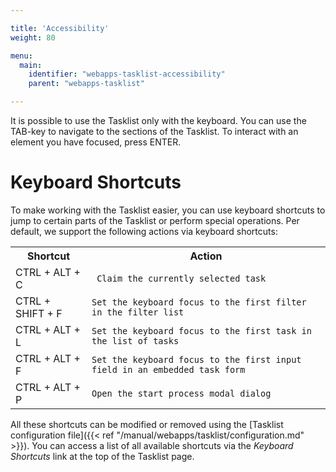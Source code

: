 ```yaml
---

title: 'Accessibility'
weight: 80

menu:
  main:
    identifier: "webapps-tasklist-accessibility"
    parent: "webapps-tasklist"

---
```


It is possible to use the Tasklist only with the keyboard. You can use the TAB-key to navigate to the sections of the Tasklist. To interact with an element you have focused, press ENTER.


# Keyboard Shortcuts

To make working with the Tasklist easier, you can use keyboard shortcuts to jump to certain parts of the Tasklist or perform special operations. Per default, we support the following actions via keyboard shortcuts:

<table class="table table-striped">
  <tr>
    <th>Shortcut</th>
    <th>Action</th>
     </tr>
  <tr>
    <td>CTRL + ALT + C</td>
    <td><code> Claim the currently selected task</code></td>

  </tr>
  <tr>
    <td>CTRL + SHIFT + F</td>
    <td><code>Set the keyboard focus to the first filter in the filter list</code></td>

  </tr>
  <tr>
    <td>CTRL + ALT + L</td>
    <td><code>Set the keyboard focus to the first task in the list of tasks</code></td>

  </tr>
  <tr>
    <td>CTRL + ALT + F</td>
    <td><code>Set the keyboard focus to the first input field in an embedded task form</code></td>

  </tr>
  <tr>
    <td>CTRL + ALT + P</td>
    <td><code>Open the start process modal dialog</code></td>

  </tr>
</table>

All these shortcuts can be modified or removed using the [Tasklist configuration file]({{< ref "/manual/webapps/tasklist/configuration.md" >}}). You can access a list of all available shortcuts via the _Keyboard Shortcuts_ link at the top of the Tasklist page.
